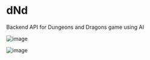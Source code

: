 # dNd
Backend API for Dungeons and Dragons game using AI

![image](https://github.com/pallasite99/dNd/assets/26508636/c5cc5338-ea6a-4ded-a4f4-c7df4bd5b25d)

![image](https://github.com/pallasite99/dNd/assets/26508636/ae14a493-d8f9-43a7-99a3-44ca40b68d90)


